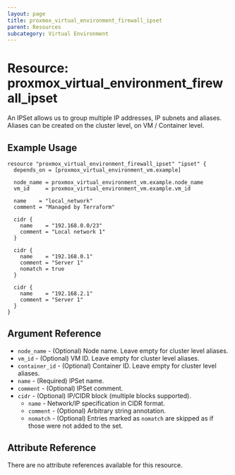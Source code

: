 ```yaml
---
layout: page
title: proxmox_virtual_environment_firewall_ipset
parent: Resources
subcategory: Virtual Environment
---
```


# Resource: proxmox_virtual_environment_firewall_ipset

An IPSet allows us to group multiple IP addresses, IP subnets and aliases. Aliases can be
created on the cluster level, on VM / Container level.

## Example Usage

```hcl
resource "proxmox_virtual_environment_firewall_ipset" "ipset" {
  depends_on = [proxmox_virtual_environment_vm.example]

  node_name = proxmox_virtual_environment_vm.example.node_name
  vm_id     = proxmox_virtual_environment_vm.example.vm_id

  name    = "local_network"
  comment = "Managed by Terraform"

  cidr {
    name    = "192.168.0.0/23"
    comment = "Local network 1"
  }

  cidr {
    name    = "192.168.0.1"
    comment = "Server 1"
    nomatch = true
  }

  cidr {
    name    = "192.168.2.1"
    comment = "Server 1"
  }
}
```

## Argument Reference

- `node_name` - (Optional) Node name. Leave empty for cluster level aliases.
- `vm_id` - (Optional) VM ID. Leave empty for cluster level aliases.
- `container_id` - (Optional) Container ID. Leave empty for cluster level aliases.
- `name` - (Required) IPSet name.
- `comment` - (Optional) IPSet comment.
- `cidr` - (Optional) IP/CIDR block (multiple blocks supported).
    - `name` - Network/IP specification in CIDR format.
    - `comment` - (Optional) Arbitrary string annotation.
    - `nomatch` - (Optional) Entries marked as `nomatch` are skipped as if those
        were not added to the set.

## Attribute Reference

There are no attribute references available for this resource.
